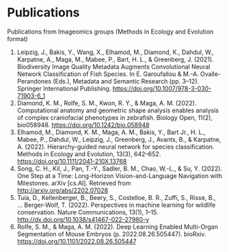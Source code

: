 # Publications
Publications from Imageomics groups (Methods in Ecology and Evolution format)

1. Leipzig, J., Bakis, Y., Wang, X., Elhamod, M., Diamond, K., Dahdul, W., Karpatne, A., Maga, M., Mabee, P., Bart, H. L., & Greenberg, J. (2021). Biodiversity Image Quality Metadata Augments Convolutional Neural Network Classification of Fish Species. In E. Garoufallou & M.-A. Ovalle-Perandones (Eds.), Metadata and Semantic Research (pp. 3–12). Springer International Publishing. https://doi.org/10.1007/978-3-030-71903-6_1
2. Diamond, K. M., Rolfe, S. M., Kwon, R. Y., & Maga, A. M. (2022). Computational anatomy and geometric shape analysis enables analysis of complex craniofacial phenotypes in zebrafish. Biology Open, 11(2), bio058948. https://doi.org/10.1242/bio.058948
3. Elhamod, M., Diamond, K. M., Maga, A. M., Bakis, Y., Bart Jr., H. L., Mabee, P., Dahdul, W., Leipzig, J., Greenberg, J., Avants, B., & Karpatne, A. (2022). Hierarchy-guided neural network for species classification. Methods in Ecology and Evolution, 13(3), 642–652. https://doi.org/10.1111/2041-210X.13768
4. Song, C. H., Kil, J., Pan, T.-Y., Sadler, B. M., Chao, W.-L., & Su, Y. (2022). One Step at a Time: Long-Horizon Vision-and-Language Navigation with Milestones. arXiv [cs.AI]. Retrieved from http://arxiv.org/abs/2202.07028
5. Tuia, D., Kellenberger, B., Beery, S., Costelloe, B. R., Zuffi, S., Risse, B., … Berger-Wolf, T. (2022). Perspectives in machine learning for wildlife conservation. Nature Communications, 13(1), 1–15. <http://dx.doi.org/10.1038/s41467-022-27980-y>
6. Rolfe, S. M., & Maga, A. M. (2022). Deep Learning Enabled Multi-Organ Segmentation of Mouse Embryos (p. 2022.08.26.505447). bioRxiv. https://doi.org/10.1101/2022.08.26.505447

